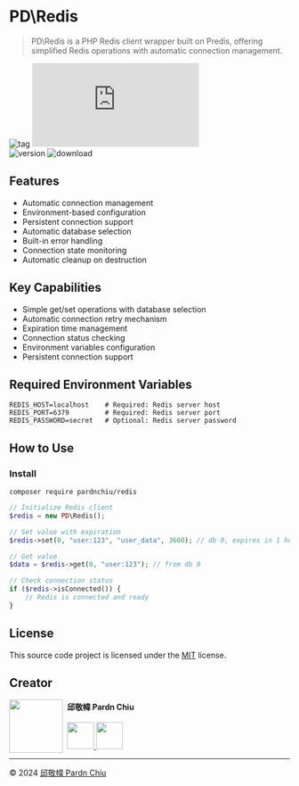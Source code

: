 # PD\Redis

> PD\Redis is a PHP Redis client wrapper built on Predis, offering simplified Redis operations with automatic connection management.

![tag](https://img.shields.io/badge/tag-PHP%20Library-bb4444) 
![size](https://img.shields.io/github/size/pardnchiu/PHP-Redis/src/Redis.php)<br>
![version](https://img.shields.io/packagist/v/pardnchiu/redis)
![download](https://img.shields.io/packagist/dm/pardnchiu/redis)

## Features

- Automatic connection management
- Environment-based configuration
- Persistent connection support
- Automatic database selection
- Built-in error handling
- Connection state monitoring
- Automatic cleanup on destruction

## Key Capabilities

- Simple get/set operations with database selection
- Automatic connection retry mechanism
- Expiration time management
- Connection status checking
- Environment variables configuration
- Persistent connection support

## Required Environment Variables

```SHELL
REDIS_HOST=localhost    # Required: Redis server host
REDIS_PORT=6379         # Required: Redis server port
REDIS_PASSWORD=secret   # Optional: Redis server password
```

## How to Use

### Install

```SHELL
composer require pardnchiu/redis
```

```PHP
// Initialize Redis client
$redis = new PD\Redis();

// Set value with expiration
$redis->set(0, "user:123", "user_data", 3600); // db 0, expires in 1 hour

// Get value
$data = $redis->get(0, "user:123"); // from db 0

// Check connection status
if ($redis->isConnected()) {
    // Redis is connected and ready
}
```

## License

This source code project is licensed under the [MIT](https://github.com/pardnchiu/PHP-Redis/blob/main/LICENSE) license.

## Creator

<img src="https://avatars.githubusercontent.com/u/25631760" align="left" width="96" height="96" style="margin-right: 0.5rem;">

<h4 style="padding-top: 0">邱敬幃 Pardn Chiu</h4>

<a href="mailto:dev@pardn.io" target="_blank">
    <img src="https://pardn.io/image/email.svg" width="48" height="48">
</a> <a href="https://linkedin.com/in/pardnchiu" target="_blank">
    <img src="https://pardn.io/image/linkedin.svg" width="48" height="48">
</a>

***

©️ 2024 [邱敬幃 Pardn Chiu](https://pardn.io)